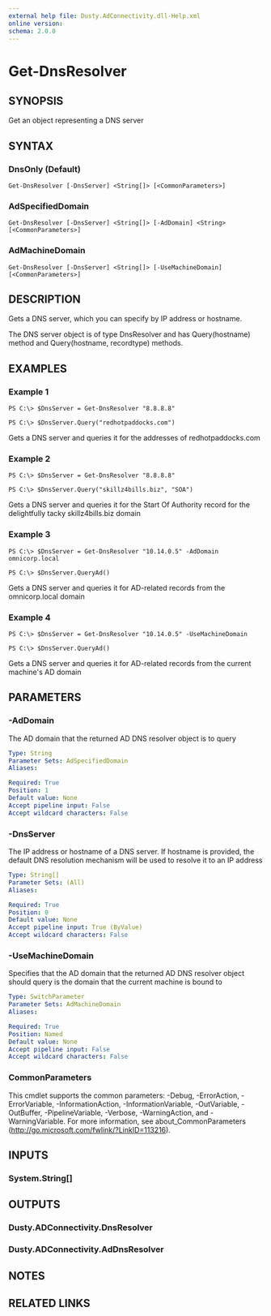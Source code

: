 ```yaml
---
external help file: Dusty.AdConnectivity.dll-Help.xml
online version: 
schema: 2.0.0
---
```


# Get-DnsResolver

## SYNOPSIS
Get an object representing a DNS server

## SYNTAX

### DnsOnly (Default)
```
Get-DnsResolver [-DnsServer] <String[]> [<CommonParameters>]
```

### AdSpecifiedDomain
```
Get-DnsResolver [-DnsServer] <String[]> [-AdDomain] <String> [<CommonParameters>]
```

### AdMachineDomain
```
Get-DnsResolver [-DnsServer] <String[]> [-UseMachineDomain] [<CommonParameters>]
```

## DESCRIPTION
Gets a DNS server, which you can specify by IP address or hostname.

The DNS server object is of type DnsResolver and has Query(hostname) method and Query(hostname, recordtype) methods.

## EXAMPLES

### Example 1
```
PS C:\> $DnsServer = Get-DnsResolver "8.8.8.8"

PS C:\> $DnsServer.Query("redhotpaddocks.com")
```

Gets a DNS server and queries it for the addresses of redhotpaddocks.com

### Example 2
```
PS C:\> $DnsServer = Get-DnsResolver "8.8.8.8"

PS C:\> $DnsServer.Query("skillz4bills.biz", "SOA")
```

Gets a DNS server and queries it for the Start Of Authority record for the delightfully tacky skillz4bills.biz domain

### Example 3
```
PS C:\> $DnsServer = Get-DnsResolver "10.14.0.5" -AdDomain omnicorp.local

PS C:\> $DnsServer.QueryAd()
```

Gets a DNS server and queries it for AD-related records from the omnicorp.local domain

### Example 4
```
PS C:\> $DnsServer = Get-DnsResolver "10.14.0.5" -UseMachineDomain

PS C:\> $DnsServer.QueryAd()
```

Gets a DNS server and queries it for AD-related records from the current machine's AD domain

## PARAMETERS

### -AdDomain
The AD domain that the returned AD DNS resolver object is to query

```yaml
Type: String
Parameter Sets: AdSpecifiedDomain
Aliases: 

Required: True
Position: 1
Default value: None
Accept pipeline input: False
Accept wildcard characters: False
```

### -DnsServer
The IP address or hostname of a DNS server. If hostname is provided, the default DNS resolution mechanism will be used to resolve it to an IP address

```yaml
Type: String[]
Parameter Sets: (All)
Aliases: 

Required: True
Position: 0
Default value: None
Accept pipeline input: True (ByValue)
Accept wildcard characters: False
```

### -UseMachineDomain
Specifies that the AD domain that the returned AD DNS resolver object should query is the domain that the current machine is bound to

```yaml
Type: SwitchParameter
Parameter Sets: AdMachineDomain
Aliases: 

Required: True
Position: Named
Default value: None
Accept pipeline input: False
Accept wildcard characters: False
```

### CommonParameters
This cmdlet supports the common parameters: -Debug, -ErrorAction, -ErrorVariable, -InformationAction, -InformationVariable, -OutVariable, -OutBuffer, -PipelineVariable, -Verbose, -WarningAction, and -WarningVariable. For more information, see about_CommonParameters (http://go.microsoft.com/fwlink/?LinkID=113216).

## INPUTS

### System.String[]

## OUTPUTS

### Dusty.ADConnectivity.DnsResolver

### Dusty.ADConnectivity.AdDnsResolver

## NOTES

## RELATED LINKS

